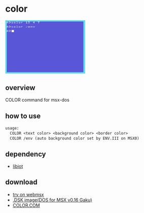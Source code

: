 # color
<img width="50%" src="https://raw.githubusercontent.com/renatus-xxxx/color/main/bin/color.png" title="teaser" />

## overview
COLOR command for msx-dos

## how to use
```
usage:
  COLOR <text color> <background color> <border color>
  COLOR /env (auto background color set by ENV.III on MSX0)
```
## dependency
- [libiot](https://github.com/renatus-xxxx/libiot)

## download
- [try on webmsx](https://webmsx.org/?MACHINE=MSX1J&DISKA_URL=https://raw.githubusercontent.com/renatus-xxxx/color/main/bin/COLOR.zip&FAST_BOOT)
- [.DSK image(DOS for MSX v0.16 Gaku)](https://raw.githubusercontent.com/renatus-xxxx/color/main/bin/COLOR.zip)
- [COLOR.COM](https://raw.githubusercontent.com/renatus-xxxx/color/main/bin/COLOR.COM)